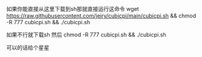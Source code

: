 如果你能直接从这里下载到sh那就直接运行这命令
wget https://raw.githubusercontent.com/jeiry/cubicpi/main/cubicpi.sh && chmod -R 777 cubicpi.sh && ./cubicpi.sh

如果不行就下载sh 然后
chmod -R 777 cubicpi.sh && ./cubicpi.sh

可以的话给个星星

